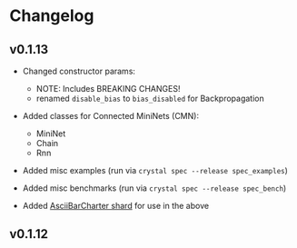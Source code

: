 # Changelog

## v0.1.13

* Changed constructor params:
  * NOTE: Includes BREAKING CHANGES!
  * renamed `disable_bias` to `bias_disabled` for Backpropagation

* Added classes for Connected MiniNets (CMN):
  * MiniNet
  * Chain
  * Rnn

* Added misc examples (run via `crystal spec --release spec_examples`)

* Added misc benchmarks (run via `crystal spec --release spec_bench`)

* Added [AsciiBarCharter shard](https://github.com/drhuffman12/ascii_bar_charter) for use in the above

## v0.1.12
